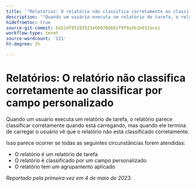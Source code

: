 ```yaml
---
title: '"Relatórios: O relatório não classifica corretamente ao classificar por campo personalizado'
description: '"Quando um usuário executa um relatório de tarefa, o relatório parece classificar corretamente quando está carregando, mas quando ele conclui o carregamento, o usuário vê que o relatório não está classificado corretamente. '
hidefromtoc: true
source-git-commit: be51df85283523e609766601f9f9a5b1b012ece1
workflow-type: tm+mt
source-wordcount: '121'
ht-degree: 3%

---
```



# Relatórios: O relatório não classifica corretamente ao classificar por campo personalizado

Quando um usuário executa um relatório de tarefa, o relatório parece classificar corretamente quando está carregando, mas quando ele termina de carregar o usuário vê que o relatório não está classificado corretamente.

Isso parece ocorrer se todas as seguintes circunstâncias forem atendidas:

* O relatório é um relatório de tarefa
* O relatório é classificado por um campo personalizado
* O relatório tem um agrupamento aplicado

_Reportado pela primeira vez em 4 de maio de 2023._


